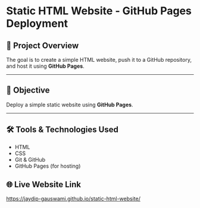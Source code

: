 # Static HTML Website - GitHub Pages Deployment

## 📌 Project Overview
The goal is to create a simple HTML website, push it to a GitHub repository, and host it using **GitHub Pages**.

---

## 🎯 Objective
Deploy a simple static website using **GitHub Pages**.

---

## 🛠️ Tools & Technologies Used
- HTML
- CSS
- Git & GitHub
- GitHub Pages (for hosting)

## 🌐 Live Website Link

https://jaydip-gauswami.github.io/static-html-website/

